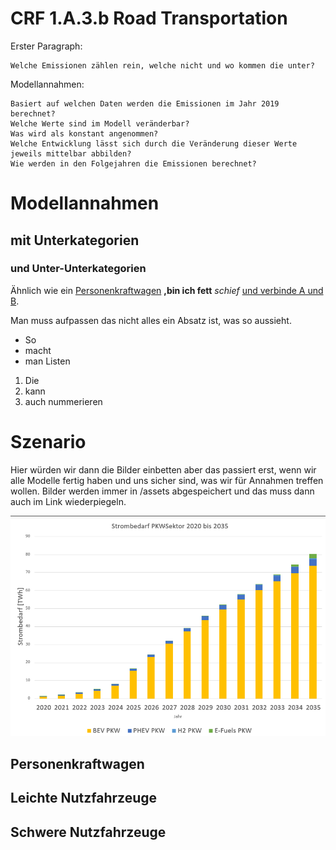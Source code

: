 # CRF 1.A.3.b Road Transportation

Erster Paragraph:

    Welche Emissionen zählen rein, welche nicht und wo kommen die unter?

Modellannahmen:

    Basiert auf welchen Daten werden die Emissionen im Jahr 2019 berechnet?
    Welche Werte sind im Modell veränderbar?
    Was wird als konstant angenommen?
    Welche Entwicklung lässt sich durch die Veränderung dieser Werte jeweils mittelbar abbilden?
    Wie werden in den Folgejahren die Emissionen berechnet?



# Modellannahmen
## mit Unterkategorien
### und Unter-Unterkategorien

Ähnlich wie ein [Personenkraftwagen](CRF1A3bPWK.md)
**,bin ich fett** _schief_ [und verbinde A und B](https://app.element.io/germanzero.de).

Man muss aufpassen
das nicht alles ein Absatz ist,
was so aussieht.

* So 
* macht
* man Listen

1. Die
2. kann
3. auch nummerieren


# Szenario

Hier würden wir dann die Bilder einbetten aber das passiert erst, wenn wir alle Modelle fertig haben und uns sicher sind,
was wir für Annahmen treffen wollen. Bilder werden immer in /assets abgespeichert und das muss dann auch im Link wiederpiegeln.

![Wenn das Bild nicht geht](/assets/PKW-Strombedarf.png)

## Personenkraftwagen
## Leichte Nutzfahrzeuge
## Schwere Nutzfahrzeuge
